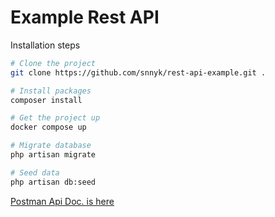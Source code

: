 # Example Rest API

Installation steps

```sh
# Clone the project
git clone https://github.com/snnyk/rest-api-example.git . 

# Install packages
composer install

# Get the project up
docker compose up

# Migrate database
php artisan migrate

# Seed data
php artisan db:seed

```
[Postman Api Doc. is here](https://documenter.getpostman.com/view/12113371/VUxKTUvT)
